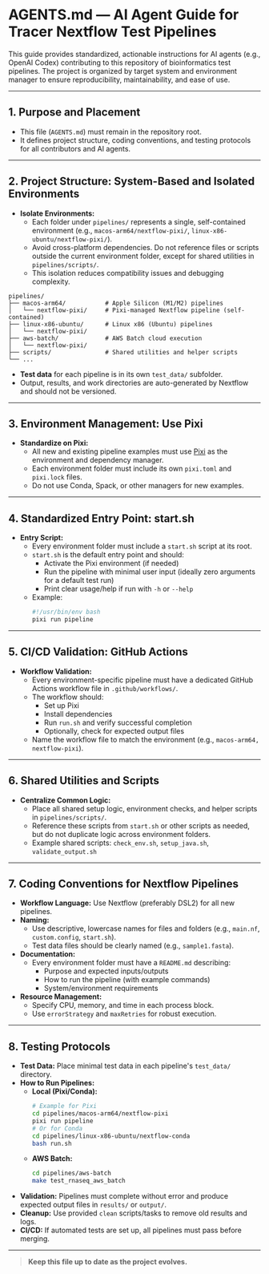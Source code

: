 # AGENTS.md — AI Agent Guide for Tracer Nextflow Test Pipelines

This guide provides standardized, actionable instructions for AI agents (e.g., OpenAI Codex) contributing to this repository of bioinformatics test pipelines. The project is organized by target system and environment manager to ensure reproducibility, maintainability, and ease of use.

---

## 1. Purpose and Placement

- This file (`AGENTS.md`) must remain in the repository root.
- It defines project structure, coding conventions, and testing protocols for all contributors and AI agents.

---

## 2. Project Structure: System-Based and Isolated Environments

- **Isolate Environments:**
  - Each folder under `pipelines/` represents a single, self-contained environment (e.g., `macos-arm64/nextflow-pixi/`, `linux-x86-ubuntu/nextflow-pixi/`).
  - Avoid cross-platform dependencies. Do not reference files or scripts outside the current environment folder, except for shared utilities in `pipelines/scripts/`.
  - This isolation reduces compatibility issues and debugging complexity.

```
pipelines/
├── macos-arm64/           # Apple Silicon (M1/M2) pipelines
│   └── nextflow-pixi/     # Pixi-managed Nextflow pipeline (self-contained)
├── linux-x86-ubuntu/      # Linux x86 (Ubuntu) pipelines
│   └── nextflow-pixi/
├── aws-batch/             # AWS Batch cloud execution
│   └── nextflow-pixi/
├── scripts/               # Shared utilities and helper scripts
└── ...
```

- **Test data** for each pipeline is in its own `test_data/` subfolder.
- Output, results, and work directories are auto-generated by Nextflow and should not be versioned.

---

## 3. Environment Management: Use Pixi

- **Standardize on Pixi:**
  - All new and existing pipeline examples must use [Pixi](https://pixi.sh) as the environment and dependency manager.
  - Each environment folder must include its own `pixi.toml` and `pixi.lock` files.
  - Do not use Conda, Spack, or other managers for new examples.

---

## 4. Standardized Entry Point: start.sh

- **Entry Script:**
  - Every environment folder must include a `start.sh` script at its root.
  - `start.sh` is the default entry point and should:
    - Activate the Pixi environment (if needed)
    - Run the pipeline with minimal user input (ideally zero arguments for a default test run)
    - Print clear usage/help if run with `-h` or `--help`
  - Example:
    ```bash
    #!/usr/bin/env bash
    pixi run pipeline
    ```

---

## 5. CI/CD Validation: GitHub Actions

- **Workflow Validation:**
  - Every environment-specific pipeline must have a dedicated GitHub Actions workflow file in `.github/workflows/`.
  - The workflow should:
    - Set up Pixi
    - Install dependencies
    - Run `run.sh` and verify successful completion
    - Optionally, check for expected output files
  - Name the workflow file to match the environment (e.g., `macos-arm64, nextflow-pixi`).

---

## 6. Shared Utilities and Scripts

- **Centralize Common Logic:**
  - Place all shared setup logic, environment checks, and helper scripts in `pipelines/scripts/`.
  - Reference these scripts from `start.sh` or other scripts as needed, but do not duplicate logic across environment folders.
  - Example shared scripts: `check_env.sh`, `setup_java.sh`, `validate_output.sh`

---

## 7. Coding Conventions for Nextflow Pipelines

- **Workflow Language:** Use Nextflow (preferably DSL2) for all new pipelines.
- **Naming:**
  - Use descriptive, lowercase names for files and folders (e.g., `main.nf`, `custom.config`, `start.sh`).
  - Test data files should be clearly named (e.g., `sample1.fasta`).
- **Documentation:**
  - Every environment folder must have a `README.md` describing:
    - Purpose and expected inputs/outputs
    - How to run the pipeline (with example commands)
    - System/environment requirements
- **Resource Management:**
  - Specify CPU, memory, and time in each process block.
  - Use `errorStrategy` and `maxRetries` for robust execution.

---

## 8. Testing Protocols

- **Test Data:** Place minimal test data in each pipeline's `test_data/` directory.
- **How to Run Pipelines:**
  - **Local (Pixi/Conda):**
    ```bash
    # Example for Pixi
    cd pipelines/macos-arm64/nextflow-pixi
    pixi run pipeline
    # Or for Conda
    cd pipelines/linux-x86-ubuntu/nextflow-conda
    bash run.sh
    ```
  - **AWS Batch:**
    ```bash
    cd pipelines/aws-batch
    make test_rnaseq_aws_batch
    ```
- **Validation:** Pipelines must complete without error and produce expected output files in `results/` or `output/`.
- **Cleanup:** Use provided `clean` scripts/tasks to remove old results and logs.
- **CI/CD:** If automated tests are set up, all pipelines must pass before merging.

---

> **Keep this file up to date as the project evolves.**
